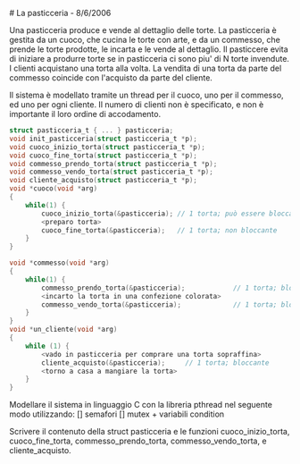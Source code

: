# La pasticceria - 8/6/2006

Una pasticceria produce e vende al dettaglio delle torte. La pasticceria è gestita da un cuoco, che cucina le torte con arte, e da un commesso, che prende le torte prodotte, le incarta e le vende al dettaglio. Il pasticcere evita di iniziare a produrre torte se in pasticceria ci sono piu' di N torte invendute. I clienti acquistano una torta alla volta. La vendita di una torta da parte del commesso coincide con l'acquisto da parte del cliente.

Il sistema è modellato tramite un thread per il cuoco, uno per il commesso, ed uno per ogni cliente. Il numero di clienti non è specificato, e non è importante il loro ordine di accodamento.

```C
struct pasticceria_t { ... } pasticceria;
void init_pasticceria(struct pasticceria_t *p); 
void cuoco_inizio_torta(struct pasticceria_t *p); 
void cuoco_fine_torta(struct pasticceria_t *p); 
void commesso_prendo_torta(struct pasticceria_t *p); 
void commesso_vendo_torta(struct pasticceria_t *p); 
void cliente_acquisto(struct pasticceria_t *p);
void *cuoco(void *arg)
{
    while(1) {
        cuoco_inizio_torta(&pasticceria); // 1 torta; può essere bloccante
        <preparo torta> 
        cuoco_fine_torta(&pasticceria);   // 1 torta; non bloccante
    }
}

void *commesso(void *arg)
{
    while(1) {
        commesso_prendo_torta(&pasticceria);            // 1 torta; bloccante
        <incarto la torta in una confezione colorata> 
        commesso_vendo_torta(&pasticceria);             // 1 torta; bloccante
    }
}
void *un_cliente(void *arg)
{
    while (1) {
        <vado in pasticceria per comprare una torta sopraffina>
        cliente_acquisto(&pasticceria);     // 1 torta; bloccante
        <torno a casa a mangiare la torta>
    }
}

```
Modellare il sistema in linguaggio C con la libreria pthread nel seguente modo utilizzando: [] semafori [] mutex + variabili condition

Scrivere il contenuto della struct pasticceria e le funzioni cuoco_inizio_torta, cuoco_fine_torta, commesso_prendo_torta, commesso_vendo_torta, e cliente_acquisto.
